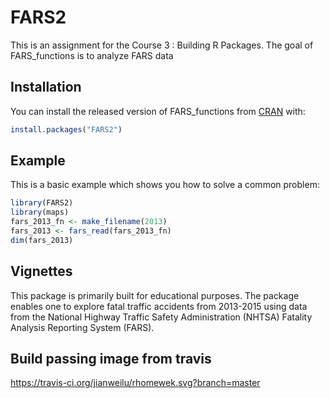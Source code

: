
<!-- README.md is generated from README.Rmd. Please edit that file -->

# FARS2

<!-- badges: start -->

<!-- badges: end -->

This is an assignment for the Course 3 : Building R Packages. 
The goal of FARS\_functions is to analyze FARS data

## Installation

You can install the released version of FARS\_functions from
[CRAN](https://CRAN.R-project.org) with:

``` r
install.packages("FARS2")
```

## Example

This is a basic example which shows you how to solve a common problem:

``` r
library(FARS2)
library(maps)
fars_2013_fn <- make_filename(2013)
fars_2013 <- fars_read(fars_2013_fn) 
dim(fars_2013)
```

## Vignettes

This package is primarily built for educational purposes. The package enables one to explore fatal traffic accidents from 2013-2015 using data from the National Highway Traffic Safety Administration (NHTSA) Fatality Analysis Reporting System (FARS).

## Build passing image from travis
https://travis-ci.org/jianweilu/rhomewek.svg?branch=master
